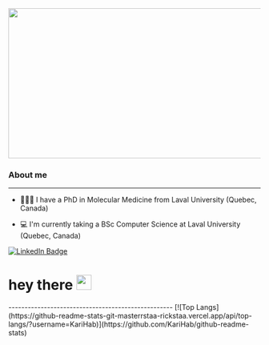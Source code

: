 <div align="center">
  <img src="https://www.pexels.com/photo/data-codes-through-eyeglasses-577585/" width="600" height="300"/>
</div>

### About me

-------------------------------------------------------------
* 👩🏽‍🏫 I have a PhD in Molecular Medicine from Laval University (Quebec, Canada)

* 💻 I'm currently taking a BSc Computer Science at Laval University (Quebec, Canada)

<div id="badges">
  <a href="https://www.linkedin.com/in/karimahabbout/">
    <img src="https://img.shields.io/badge/LinkedIn-blue?style=for-the-badge&logo=linkedin&logoColor=white" alt="LinkedIn Badge"/>
  </a>
</div>



<img src="https://komarev.com/ghpvc/?username=KariHab&style=flat-square&color=blue" alt=""/>

<h1>
  hey there
  <img src="https://media.giphy.com/media/hvRJCLFzcasrR4ia7z/giphy.gif" width="30px"/>
</h1>
---------------------------------------------------
[![Top Langs](https://github-readme-stats-git-masterrstaa-rickstaa.vercel.app/api/top-langs/?username=KariHab)](https://github.com/KariHab/github-readme-stats)
